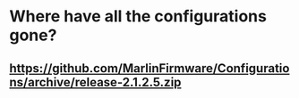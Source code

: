 # Where have all the configurations gone?

## https://github.com/MarlinFirmware/Configurations/archive/release-2.1.2.5.zip
